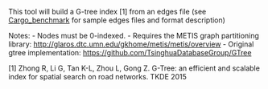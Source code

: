 This tool will build a G-tree index [1] from an edges file (see
[Cargo_benchmark](https://github.com/jamjpan/Cargo_benchmark) for sample edges
files and format description)

Notes:
    - Nodes must be 0-indexed.
    - Requires the METIS graph partitioning library:
        http://glaros.dtc.umn.edu/gkhome/metis/metis/overview
    - Original gtree implementation:
        https://github.com/TsinghuaDatabaseGroup/GTree

[1] Zhong R, Li G, Tan K-L, Zhou L, Gong Z. G-Tree: an efficient and scalable
    index for spatial search on road networks. TKDE 2015

